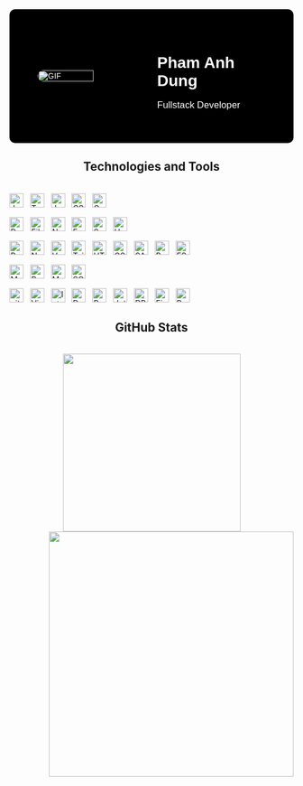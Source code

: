 <!-- Trungquandev -->
<!-- <a href="#" target="_blank">
  <img src="svg/anhdungdev.svg" width="1200" alt="PhamAnhDungdev-Real" />
</a> -->
<div style="display: flex; justify-content: center; align-items: center; gap: 20px; background-color: #000; padding: 20px; border-radius: 10px; color: white; font-family: Arial;">
  <!-- Hình ảnh GIF -->
  <div style="flex: 1; display: flex; justify-content: center; align-items: center;">
    <img src="https://media.giphy.com/media/gjrYDwbjnK8x36xZIO/giphy.gif?cid=ecf05e47j41h1ipnit43wtcno6mz9ir69rbh8bm0hprwi561&ep=v1_gifs_related&rid=giphy.gif&ct=s" alt="GIF" style="width: 70%; height: auto; border-radius: 10px;">
  </div>
  
  <!-- Phần giới thiệu -->
  <div style="flex: 1; text-align: left; padding: 20px;">
    <h2 style="font-size: 2em; margin-bottom: 10px;">Pham Anh Dung</h2>
    <p style="font-size: 1.2em;">Fullstack Developer</p>
  </div>
</div>





<h2 align="center">Technologies and Tools</h2>
<br>
<!-- https://simpleicons.org/ -->
<!-- Language -->
<span><img src="https://img.shields.io/badge/JavaScript-282C34?logo=javascript&logoColor=F7DF1E" alt="JavaScript logo" title="JavaScript" height="25" /></span>
&nbsp;
<span><img src="https://img.shields.io/badge/TypeScript-282C34?logo=typescript&logoColor=3178C6" alt="TypeScript logo" title="TypeScript" height="25" /></span>
&nbsp;
<span><img src="https://img.shields.io/badge/Java-282C34?logo=openjdk&logoColor=FFFFFF" alt="Java logo" title="Java" height="25" /></span>
&nbsp;
<span><img src="https://img.shields.io/badge/C%23-282C34?logo=dotnet&logoColor=512BD4" alt="CSharp logo" title="CSharp" height="25" /></span>
&nbsp;
<span><img src="https://img.shields.io/badge/Go-282C34?logo=go&logoColor=00ADD8" alt="GoLang logo" title="GoLang" height="25" /></span>
&nbsp;

<!-- FrameWork Backend -->

<span><img src="https://img.shields.io/badge/.NET-282C34?logo=dotnet&logoColor=512BD4" alt="DotNet logo" title="DotNet" height="25" /></span>
&nbsp;
<span><img src="https://img.shields.io/badge/Fiber-282C34?logo=go&logoColor=00ADD8" alt="Fiber logo" title="Fiber" height="25" /></span>
&nbsp;
<span><img src="https://img.shields.io/badge/Node.js-282C34?logo=node.js&logoColor=00F200" alt="Node.js logo" title="Node.js" height="25" /></span>
&nbsp;
<span><img src="https://img.shields.io/badge/Express-282C34?logo=express&logoColor=FFFFFF" alt="Express.js logo" title="Express.js" height="25" /></span>
&nbsp;
<span><img src="https://img.shields.io/badge/Spring%20Boot-282C34?logo=springboot&logoColor=6DB33F" alt="SpringBoot logo" title="SpringBoot" height="25" /></span>
&nbsp;
<span><img src="https://img.shields.io/badge/Unity-282C34?logo=unity&logoColor=FFFFFF" alt="Unity logo" title="Unity" height="25" /></span>
&nbsp;

<!-- FrameWork FrontEnd -->

<span><img src="https://img.shields.io/badge/ReactJS-282C34?logo=react&logoColor=61DAFB" alt="ReactJS logo" title="ReactJS" height="25" /></span>
&nbsp;
<span><img src="https://img.shields.io/badge/Next.js-282C34?logo=next.js&logoColor=FFFFFF" alt="NextJs logo" title="NextJs" height="25" /></span>
&nbsp;
<span><img src="https://img.shields.io/badge/Vue.js-282C34?logo=vue.js&logoColor=4FC08D" alt="VueJs logo" title="VueJs" height="25" /></span>
&nbsp;
<span><img src="https://img.shields.io/badge/Tailwind%20CSS-282C34?logo=tailwind-css&logoColor=38B2AC" alt="TailwindCSS logo" title="TailwindCSS" height="25" /></span>
&nbsp;
<span><img src="https://img.shields.io/badge/HTML5-282C34?logo=html5&logoColor=E34F26" alt="HTML5 logo" title="HTML5" height="25" /></span>
&nbsp;
<span><img src="https://img.shields.io/badge/CSS3-282C34?logo=css3&logoColor=1572B6" alt="CSS3 logo" title="CSS3" height="25" /></span>
&nbsp;
<span><img src="https://img.shields.io/badge/Sass-282C34?logo=sass&logoColor=CC6699" alt="SASS logo" title="SASS" height="25" /></span>
&nbsp;
<span><img src="https://img.shields.io/badge/Bootstrap-282C34?logo=bootstrap&logoColor=7952B3" alt="Bootstrap logo" title="Bootstrap" height="25" /></span>
&nbsp;
<span><img src="https://img.shields.io/badge/ESLint-282C34?logo=eslint&logoColor=4B32C3" alt="ESLint logo" title="ESLint" height="25" /></span>
&nbsp;

<!-- Database -->

<span><img src="https://img.shields.io/badge/MongoDB-282C34?logo=mongodb&logoColor=47A248" alt="MongoDB logo" title="MongoDB" height="25" /></span>
&nbsp;
<span><img src="https://img.shields.io/badge/PostgreSQL-282C34?logo=postgresql&logoColor=4169E1" alt="PostgreSql logo" title="PostgreSql" height="25" /></span>
&nbsp;
<span><img src="https://img.shields.io/badge/MySQL-282C34?logo=mysql&logoColor=4479A1" alt="MySQL logo" title="MySQL" height="25" /></span>
&nbsp;
<span><img src="https://img.shields.io/badge/SQL%20Server-282C34?logoColor=CC2927" alt="SQLServer logo" title="SQLServer" height="25" /></span>
&nbsp;


<!-- Other tool -->

<span><img src="https://img.shields.io/badge/git-282C34?logo=git&logoColor=F05032" alt="git logo" title="git" height="25" /></span>
&nbsp;
<span><img src="https://img.shields.io/badge/Visual%20Studio%20Code-282C34?logo=visualstudiocode&logoColor=007ACC" alt="Visual Studio Code logo" title="Visual Studio Code" height="25"/></span>
&nbsp;
<span><img src="https://img.shields.io/badge/IntelliJ%20IDEA-282C34?logo=intellijidea&logoColor=000000" alt="IntelliJ IDEA logo" title="IntelliJ IDEA" height="25"/></span>
&nbsp;
<span><img src="https://img.shields.io/badge/Docker-282C34?logo=docker&logoColor=2496ED" alt="Docker logo" title="Docker" height="25" /></span>
&nbsp;
<span><img src="https://img.shields.io/badge/Postman-282C34?logo=postman&logoColor=FF6C37" alt="PostMan logo" title="PostMan" height="25" /></span>
&nbsp;
<span><img src="https://img.shields.io/badge/JetBrains-282C34?logo=jetbrains&logoColor=000000" alt="JetBrains logo" title="JetBrains" height="25" /></span>
&nbsp;
<span><img src="https://img.shields.io/badge/DBeaver-282C34?logo=dbeaver&logoColor=9B8B7B" alt="DBeaver logo" title="DBeaver" height="25" /></span>
&nbsp;
<span><img src="https://img.shields.io/badge/Firebase-282C34?logo=firebase&logoColor=FFCA28" alt="Firebase logo" title="Firebase" height="25" /></span>
&nbsp;
<span><img src="https://img.shields.io/badge/Redis-282C34?logo=redis&logoColor=white" alt="Redis Badge" height="25"></span>
&nbsp;
<br>

<h2 align="center">GitHub Stats</h2>
<!-- https://github.com/anuraghazra/github-readme-stats -->
<br>
<div align=center>
  <a href="#" title="PhamAnhDungDev">
    <img width="315" align="center" src="https://github-readme-stats.vercel.app/api/top-langs/?username=PhamAnhDungdev&hide=c%23,powershell,Mathematica,Ruby,Objective-C,Objective-C%2b%2b,Cuda&title_color=61dafb&text_color=ffffff&icon_color=61dafb&bg_color=20232a&langs_count=8&layout=compact&border_color=61dafb&hide_border=true" />
  </a>
  <a href="#" title="PhamAnhDungdev">
    <img align="right" width="434" src="https://github-readme-stats.vercel.app/api?username=PhamAnhDungdev&show_icons=true&theme=react&border_color=61dafb&hide_border=true&rank_icon=github&include_all_commits=true" />
  </a>
</div>
<br/>
<!-- <br>
<h2 align="center"> Contact </h2>
<br> -->
<!-- https://icons8.com -->
<!-- <div align="center">
  <a href="https://facebook.com/PhamAnhDung.Dev19" target="blank">
    <img src="https://img.icons8.com/bubbles/100/000000/facebook-new.png" alt="PhamAnhDungdev-facebook" />
  </a>
  <a href="https://www.linkedin.com/in/PhamAnhDungDev19" target="blank">
    <img src="https://img.icons8.com/bubbles/100/000000/linkedin.png" alt="PhamAnhDungdev-linkedin" />
  </a>
  <a href="https://www.instagram.com/phamhdung222" target="blank">
    <img src="https://img.icons8.com/bubbles/100/000000/instagram.png" alt="PhamAnhDungdev-instagram" />
  </a>
  <a href="mailto:phamdung2672004@gmail.com" target="top">
    <img src="https://img.icons8.com/bubbles/100/000000/apple-mail.png" alt="PhamAnhDungdev-email" />
  </a>
</div> -->
